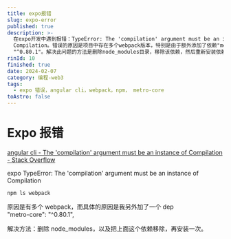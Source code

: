 ```yaml
---
title: expo报错
slug: expo-error
published: true
description: >-
  在expo开发中遇到报错：TypeError: The 'compilation' argument must be an instance of
  Compilation。错误的原因是项目中存在多个webpack版本，特别是由于额外添加了依赖"metro-core":
  "^0.80.1"。解决此问题的方法是删除node_modules目录，移除该依赖，然后重新安装依赖。
rinId: 10
finished: true
date: 2024-02-07
category: 编程-web3
tags:
  - expo 错误，angular cli，webpack，npm， metro-core
toAstro: false
---
```


# Expo 报错

[angular cli - The 'compilation' argument must be an instance of Compilation - Stack Overflow](https://stackoverflow.com/questions/67727180/the-compilation-argument-must-be-an-instance-of-compilation)

expo TypeError: The 'compilation' argument must be an instance of Compilation

```
npm ls webpack
```

原因是有多个 webpack，而具体的原因是我另外加了一个 dep  
"metro-core": "^0.80.1",

解决方法：删除 node_modules，以及把上面这个依赖移除，再安装一次。

